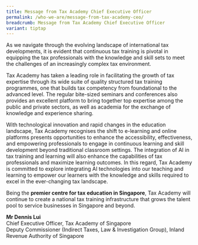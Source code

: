 ```yaml
---
title: Message from Tax Academy Chief Executive Officer
permalink: /who-we-are/message-from-tax-academy-ceo/
breadcrumb: Message from Tax Academy Chief Executive Officer
variant: tiptap
---
```

<p>As we navigate through the evolving landscape of international tax developments,
it is evident that continuous tax training is pivotal in equipping the
tax professionals with the knowledge and skill sets to meet the challenges
of an increasingly complex tax environment.</p>
<p>Tax Academy has taken a leading role in facilitating the growth of tax
expertise through its wide suite of quality structured tax training programmes,
one that builds tax competency from foundational to the advanced level.&nbsp;The
regular bite-sized seminars and conferences also provides an excellent
platform to bring together top expertise among the public and private sectors,
as well as academia for the exchange of knowledge and experience sharing.</p>
<p>With technological innovation and rapid changes in the education landscape,
Tax Academy recognises the shift to e-learning and online platforms presents
opportunities to enhance the accessibility, effectiveness, and empowering
professionals to engage in continuous learning and skill development beyond
traditional classroom settings. The integration of AI in tax training and
learning will also enhance the capabilities of tax professionals and maximize
learning outcomes. In this regard, Tax Academy is committed to explore
integrating AI technologies into our teaching and learning to empower our
learners with the knowledge and skills required to excel in the ever-changing
tax landscape.</p>
<p>Being the&nbsp;<strong>premier centre for tax education in Singapore</strong>,
Tax Academy will continue to create a national tax training infrastructure
that grows the talent pool to service businesses in Singapore and beyond.</p>
<p></p>
<p><strong>Mr Dennis Lui</strong>
<br>Chief Executive Officer, Tax Academy of Singapore
<br>Deputy Commissioner (Indirect Taxes, Law &amp; Investigation Group), Inland
Revenue Authority of Singapore</p>